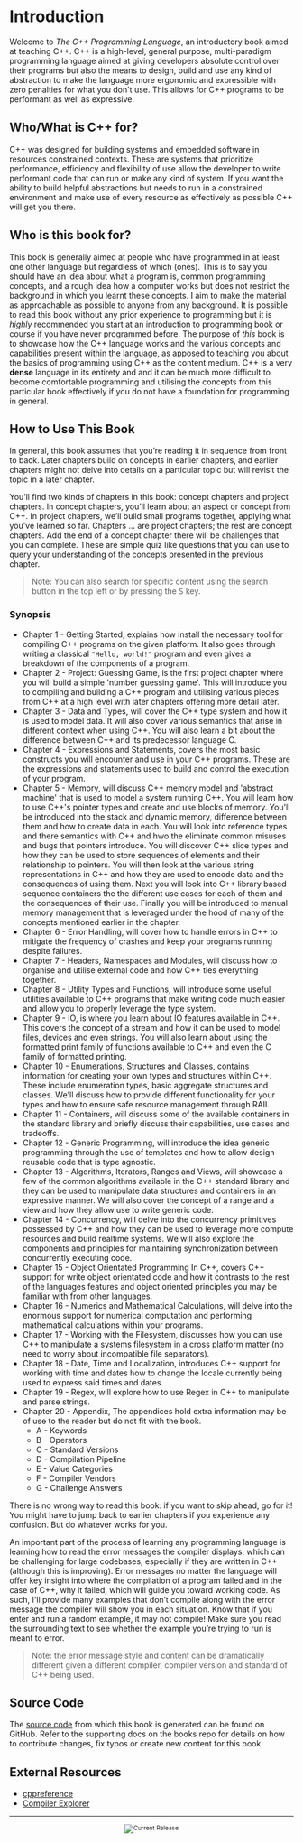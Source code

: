 # Introduction

Welcome to _The C++ Programming Language_, an introductory book aimed at teaching C++. C++ is a high-level, general purpose, multi-paradigm programming language aimed at giving developers absolute control over their programs but also the means to design, build and use any kind of abstraction to make the language more ergonomic and expressible with zero penalties for what you don't use. This allows for C++ programs to be performant as well as expressive.

## Who/What is C++ for?

C++ was designed for building systems and embedded software in resources constrained contexts. These are systems that prioritize performance, efficiency and flexibility of use allow the developer to write performant code that can run or make any kind of system. If you want the ability to build helpful abstractions but needs to run in a constrained environment and make use of every resource as effectively as possible C++ will get you there.

## Who is this book for?

This book is generally aimed at people who have programmed in at least one other language but regardless of which (ones). This is to say you should have an idea about what a program is, common programming concepts, and a rough idea how a computer works but does not restrict the background in which you learnt these concepts. I aim to make the material as approachable as possible to anyone from any background. It is possible to read this book without any prior experience to programming but it is _highly_ recommended you start at an introduction to programming book or course if you have never programmed before. The purpose of _this_ book is to showcase how the C++ language works and the various concepts and capabilities present within the language, as apposed to teaching you about the basics of programming using C++ as the content medium. C++ is a very **dense** language in its entirety and and it can be much more difficult to become comfortable programming and utilising the concepts from this particular book effectively if you do not have a foundation for programming in general.

## How to Use This Book

In general, this book assumes that you’re reading it in sequence from front to back. Later chapters build on concepts in earlier chapters, and earlier chapters might not delve into details on a particular topic but will revisit the topic in a later chapter.

You’ll find two kinds of chapters in this book: concept chapters and project chapters. In concept chapters, you’ll learn about an aspect or concept from C++. In project chapters, we’ll build small programs together, applying what you’ve learned so far. Chapters ... are project chapters; the rest are concept chapters. Add the end of a concept chapter there will be challenges that you can complete. These are simple quiz like questions that you can use to query your understanding of the concepts presented in the previous chapter.

>Note: You can also search for specific content using the search button in the top left or by pressing the <kbd>S</kbd> key.

### Synopsis

- Chapter 1 - Getting Started, explains how install the necessary tool for compiling C++ programs on the given platform. It also goes through writing a classical `"Hello, world!"` program and even gives a breakdown of the components of a program.
- Chapter 2  - Project: Guessing Game, is the first project chapter where you will build a simple 'number guessing game'. This will introduce you to compiling and building a C++ program and utilising various pieces from C++ at a high level with later chapters offering more detail later.
- Chapter 3 - Data and Types, will cover the C++ type system and how it is used to model data. It will also cover various semantics that arise in different context when using C++. You will also learn a bit about the difference between C++ and its predecessor language C.
- Chapter 4 - Expressions and Statements, covers the most basic constructs you will encounter and use in your C++ programs. These are the expressions and statements used to build and control the execution of your program.
- Chapter 5 - Memory, will discuss C++ memory model and 'abstract machine' that is used to model a system running C++. You will learn how to use C++'s pointer types and create and use blocks of memory. You'll be introduced into the stack and dynamic memory, difference between them and how to create data in each. You will look into reference types and there semantics with C++ and hwo the eliminate common misuses and bugs that pointers introduce. You will discover C++ slice types and how they can be used to store sequences of elements and their relationship to pointers. You will then look at the various string representations in C++ and how they are used to encode data and the consequences of using them. Next you will look into C++ library based sequence containers the the different use cases for each of them and the consequences of their use. Finally you will be introduced to manual memory management that is leveraged under the hood of many of the concepts mentioned earlier in the chapter.
- Chapter 6 - Error Handling, will cover how to handle errors in C++ to mitigate the frequency of crashes and keep your programs running despite failures.
- Chapter 7 - Headers, Namespaces and Modules, will discuss how to organise and utilise external code and how C++ ties everything together.
- Chapter 8 - Utility Types and Functions, will introduce some useful utilities available to C++ programs that make writing code much easier and allow you to properly leverage the type system.
- Chapter 9 - IO, is where you learn about IO features available in C++. This covers the concept of a stream and how it can be used to model files, devices and even strings. You will also learn about using the formatted print family of functions available to C++ and even the C family of formatted printing.
- Chapter 10 - Enumerations, Structures and Classes, contains information for creating your own types and structures within C++. These include enumeration types, basic aggregate structures and classes. We'll discuss how to provide different functionality for your types and how to ensure safe resource management through RAII.
- Chapter 11 - Containers, will discuss some of the available containers in the standard library and briefly discuss their capabilities, use cases and tradeoffs.
- Chapter 12 - Generic Programming, will introduce the idea generic programming through the use of templates and how to allow design reusable code that is type agnostic.
- Chapter 13 - Algorithms, Iterators, Ranges and Views, will showcase a few of the common algorithms available in the C++ standard library and they can be used to manipulate data structures and containers in an expressive manner. We will also cover the concept of a range and a view and how they allow use to write generic code.
- Chapter 14 - Concurrency, will delve into the concurrency primitives possessed by C++ and how they can be used to leverage more compute resources and build realtime systems. We will also explore the components and principles for maintaining synchronization between concurrently executing code.
- Chapter 15 - Object Orientated Programming In C++, covers C++ support for write object orientated code and how it contrasts to the rest of the languages features and object oriented principles you may be familiar with from other languages.
- Chapter 16 - Numerics and Mathematical Calculations, will delve into the enormous support for numerical computation and performing mathematical calculations within your programs.
- Chapter 17 - Working with the Filesystem, discusses how you can use C++ to manipulate a systems filesystem in a cross platform matter (no need to worry about incompatible file separators).
- Chapter 18 - Date, Time and Localization, introduces C++ support for working with time and dates how to change the locale currently being used to express said times and dates.
- Chapter 19 - Regex, will explore how to use Regex in C++ to manipulate and parse strings.
- Chapter 20 - Appendix, The appendices hold extra information may be of use to the reader but do not fit with the book.
  - A - Keywords
  - B - Operators
  - C - Standard Versions
  - D - Compilation Pipeline
  - E - Value Categories
  - F - Compiler Vendors
  - G - Challenge Answers

There is no wrong way to read this book: if you want to skip ahead, go for it! You might have to jump back to earlier chapters if you experience any confusion. But do whatever works for you.

An important part of the process of learning any programming language is learning how to read the error messages the compiler displays, which can be challenging for large codebases, especially if they are written in C++ (although this is improving). Error messages no matter the language will offer key insight into where the compilation of a program failed and in the case of C++, why it failed, which will guide you toward working code. As such, I'll provide many examples that don’t compile along with the error message the compiler will show you in each situation. Know that if you enter and run a random example, it may not compile! Make sure you read the surrounding text to see whether the example you’re trying to run is meant to error.

> Note: the error message style and content can be dramatically different given a different compiler, compiler version and standard of C++ being used.

## Source Code

The [source code](https://github.com/oraqlle/cpp-book) from which this book is generated can be found on GitHub. Refer to the supporting docs on the books repo for details on how to contribute changes, fix typos or create new content for this book.

## External Resources

- [cppreference](https://en.cppreference.com/w/Main_Page)
- [Compiler Explorer](https://www.godbolt.org/)

---

<div style="font-size: 0.75em;">
  <center>
    <img src="https://img.shields.io/github/v/release/oraqlle/cpp-book?include_prereleases" alt="Current Release">
  </center>
</div>
